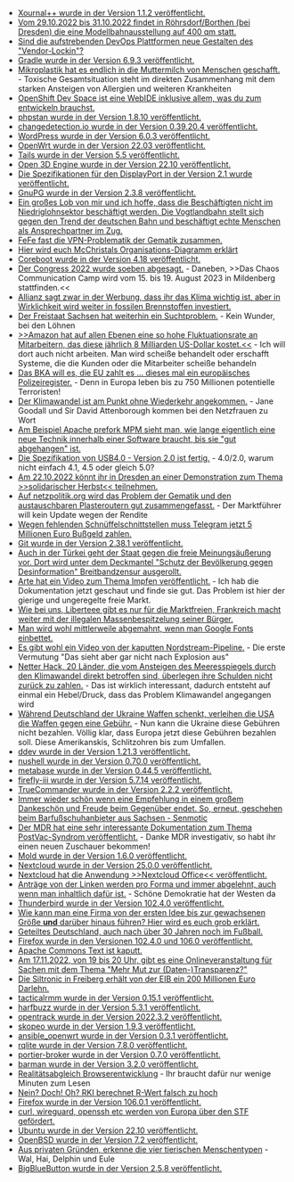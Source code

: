 * [Xournal++ wurde in der Version 1.1.2 veröffentlicht.](https://github.com/xournalpp/xournalpp/releases/tag/v1.1.2)
* [Vom 29.10.2022 bis 31.10.2022 findet in Röhrsdorf/Borthen (bei Dresden) die eine Modellbahnausstellung auf 400 qm statt.](https://www.mec-kreischa.de/)
* [Sind die aufstrebenden DevOps Plattformen neue Gestalten des "Vendor-Lockin"?](https://opensource.com/article/22/10/open-source-devops-tools)
* [Gradle wurde in der Version 6.9.3 veröffentlicht.](https://github.com/gradle/gradle/releases/tag/v6.9.3)
* [Mikroplastik hat es endlich in die Muttermilch von Menschen geschafft.](https://netzfrauen.org/2022/10/17/plastic-32/) - Toxische Gesamtsituation steht im direkten Zusammenhang mit dem starken Ansteigen von Allergien und weiteren Krankheiten
* [OpenShift Dev Space ist eine WebIDE inklusive allem, was du zum entwickeln brauchst.](https://www.opensourcerers.org/2022/10/17/develop-the-inner-loop-with-openshift-dev-spaces/)
* [phpstan wurde in der Version 1.8.10 veröffentlicht.](https://github.com/phpstan/phpstan/releases/tag/1.8.10)
* [changedetection.io wurde in der Version 0.39.20.4 veröffentlicht.](https://github.com/dgtlmoon/changedetection.io/releases/tag/0.39.20.4)
* [WordPress wurde in der Version 6.0.3 veröffentlicht.](https://wordpress.org/news/2022/10/wordpress-6-0-3-security-release/)
* [OpenWrt wurde in der Version 22.03 veröffentlicht.](https://openwrt.org/releases/22.03/start)
* [Tails wurde in der Version 5.5 veröffentlicht.](https://lwn.net/Articles/911494/)
* [Open 3D Engine wurde in der Version 22.10 veröffentlicht.](https://www.phoronix.com/news/O3DE-22.10-Released)
* [Die Spezifikationen für den DisplayPort in der Version 2.1 wurde veröffentlicht.](https://www.phoronix.com/news/DisplayPort-2.1)
* [GnuPG wurde in der Version 2.3.8 veröffentlicht.](https://lwn.net/Articles/911467/)
* [Ein großes Lob von mir und ich hoffe, dass die Beschäftigten nicht im Niedriglohnsektor beschäftigt werden. Die Vogtlandbahn stellt sich gegen den Trend der deutschen Bahn und beschäftigt echte Menschen als Ansprechpartner im Zug.](https://www.sachsen-fernsehen.de/vogtlandbahn-setzt-auf-persoenliche-ansprechpartner-1126324/)
* [FeFe fast die VPN-Problematik der Gematik zusammen.](https://blog.fefe.de/?ts=9db361a2)
* [Hier wird euch McChristals Organisations-Diagramm erklärt](https://opensource.com/article/22/10/innovative-open-organization-chart)
* [Coreboot wurde in der Version 4.18 veröffentlicht.](https://www.phoronix.com/news/Coreboot-4.18-Released)
* [Der Congress 2022 wurde soeben abgesagt.](https://www.ccc.de/de/updates/2022/no-congress-2022) - Daneben, >>Das Chaos Communication Camp wird vom 15. bis 19. August 2023 in Mildenberg stattfinden.<<
* [Allianz sagt zwar in der Werbung, dass ihr das Klima wichtig ist, aber in Wirklichkeit wird weiter in fossilen Brennstoffen investiert.](https://www.sonnenseite.com/de/wirtschaft/deutschlands-top-vermoegensverwalter-stecken-trotz-klimaversprechen-13-milliarden-euro-in-den-ausbau-fossiler-brennstoffe/)
* [Der Freistaat Sachsen hat weiterhin ein Suchtproblem.](https://www.sachsen-fernsehen.de/suchtbericht-dresden-alkohol-bleibt-droge-nummer-1-1127287/) - Kein Wunder, bei den Löhnen
* [>>Amazon hat auf allen Ebenen eine so hohe Fluktuationsrate an Mitarbeitern, das diese jährlich 8 Milliarden US-Dollar kostet.<<](https://www.borncity.com/blog/2022/10/18/amazons-8-milliarden-dollar-fluktuations-problem/) - Ich will dort auch nicht arbeiten. Man wird scheiße behandelt oder erschafft Systeme, die die Kunden oder die Mitarbeiter scheiße behandeln
* [Das BKA will es, die EU zahlt es ... dieses mal ein europäisches Polizeiregister.](https://netzpolitik.org/2022/vollendete-tatsachen-bka-setzt-europaeisches-polizeiregister-durch/) - Denn in Europa leben bis zu 750 Millionen potentielle Terroristen!
* [Der Klimawandel ist am Punkt ohne Wiederkehr angekommen.](https://netzfrauen.org/2022/10/18/climate-13/) - Jane Goodall und Sir David Attenborough kommen bei den Netzfrauen zu Wort
* [Am Beispiel Apache prefork MPM sieht man, wie lange eigentlich eine neue Technik innerhalb einer Software braucht, bis sie "gut abgehangen" ist.](https://utcc.utoronto.ca/~cks/space/blog/web/ApachePreforkHopefullyNoMore)
* [Die Spezifikation von USB4.0 - Version 2.0 ist fertig.](https://www.phoronix.com/news/USB4-v2.0-Specification) - 4.0/2.0, warum nicht einfach 4.1, 4.5 oder gleich 5.0?
* [Am 22.10.2022 könnt ihr in Dresden an einer Demonstration zum Thema >>solidarischer Herbst<< teilnehmen.](https://www.sachsen-fernsehen.de/gewerkschaften-sozial-und-umweltverbaende-rufen-zum-solidarischen-herbst-auf-1128175/https://www.sachsen-fernsehen.de/gewerkschaften-sozial-und-umweltverbaende-rufen-zum-solidarischen-herbst-auf-1128175/)
* [Auf netzpolitik.org wird das Problem der Gematik und den austauschbaren Plasteroutern gut zusammengefasst.](https://netzpolitik.org/2022/chaos-computer-club-vs-gematik-buerokratie-im-wert-von-300-millionen-euro/) - Der Marktführer will kein Update wegen der Rendite
* [Wegen fehlenden Schnüffelschnittstellen muss Telegram jetzt 5 Millionen Euro Bußgeld zahlen.](https://netzpolitik.org/2022/bundesamt-fuer-justiz-telegram-soll-5-millionen-euro-bussgeld-bezahlen/)
* [Git wurde in der Version 2.38.1 veröffentlicht.](https://www.phoronix.com/news/Git-2.38.1-Released)
* [Auch in der Türkei geht der Staat gegen die freie Meinungsäußerung vor. Dort wird unter dem Deckmantel "Schutz der Bevölkerung gegen Desinformation" Breitbandzensur ausgerollt.](https://netzpolitik.org/2022/pressefreiheit-in-der-tuerkei-wie-erdogan-das-internet-zensieren-will/)
* [Arte hat ein Video zum Thema Impfen veröffentlicht.](https://www.youtube.com/watch?v=oA_-rkCF0zM) - Ich hab die Dokumentation jetzt geschaut und finde sie gut. Das Problem ist hier der gierige und ungeregelte freie Markt.
* [Wie bei uns, Liberteee gibt es nur für die Marktfreien, Frankreich macht weiter mit der illegalen Massenbespitzelung seiner Bürger.](https://www.patrick-breyer.de/frankreich-verlaengert-illegale-vorratsdatenspeicherung-der-gesamten-bevoelkerung/)
* [Man wird wohl mittlerweile abgemahnt, wenn man Google Fonts einbettet.](https://blog.fefe.de/?ts=9db03cf0)
* [Es gibt wohl ein Video von der kaputten Nordstream-Pipeline.](https://blog.fefe.de/?ts=9db01a96) - Die erste Vermutung "Das sieht aber gar nicht nach Explosion aus"
* [Netter Hack, 20 Länder, die vom Ansteigen des Meeresspiegels durch den Klimawandel direkt betroffen sind, überlegen ihre Schulden nicht zurück zu zahlen.](https://blog.fefe.de/?ts=9db018c4) - Das ist wirklich interessant, dadurch entsteht auf einmal ein Hebel/Druck, dass das Problem Klimawandel angegangen wird
* [Während Deutschland der Ukraine Waffen schenkt, verleihen die USA die Waffen gegen eine Gebühr.](https://blog.fefe.de/?ts=9db0590d) - Nun kann die Ukraine diese Gebühren nicht bezahlen. Völlig klar, dass Europa jetzt diese Gebühren bezahlen soll. Diese Amerikanskis, Schlitzohren bis zum Umfallen.
* [ddev wurde in der Version 1.21.3 veröffentlicht.](https://github.com/drud/ddev/releases/tag/v1.21.3)
* [nushell wurde in der Version 0.70.0 veröffentlicht.](https://github.com/nushell/nushell/releases/tag/0.70.0)
* [metabase wurde in der Version 0.44.5 veröffentlicht.](https://github.com/metabase/metabase/releases/tag/v0.44.5)
* [firefly-iii wurde in der Version 5.7.14 veröffentlicht.](https://github.com/firefly-iii/firefly-iii/releases/tag/5.7.14)
* [TrueCommander wurde in der Version 2.2.2 veröffentlicht.](https://github.com/truenas/documentation/releases/tag/TC2.2.2)
* [Immer wieder schön wenn eine Empfehlung in einem großem Dankeschön und Freude beim Gegenüber endet. So, erneut, geschehen beim Barfußschuhanbieter aus Sachsen - Senmotic](https://senmotic-shoes.eu/)
* [Der MDR hat eine sehr interessante Dokumentation zum Thema PostVac-Syndrom veröffentlicht.](https://www.youtube.com/watch?v=gIfRSobbJEw) - Danke MDR investigativ, so habt ihr einen neuen Zuschauer bekommen!
* [Mold wurde in der Version 1.6.0 veröffentlicht.](https://github.com/rui314/mold/releases/tag/v1.6.0)
* [Nextcloud wurde in der Version 25.0.0 veröffentlicht.](https://github.com/nextcloud/server/releases/tag/v25.0.0)
* [Nextcloud hat die Anwendung >>Nextcloud Office<< veröffentlicht.](https://nextcloud.com/blog/nextcloud-office-release-solves-document-compatibility-overhauls-knowledge-management/)
* [Anträge von der Linken werden pro Forma und immer abgelehnt, auch wenn man inhaltlich dafür ist.](https://tuxproject.de/blog/2022/10/der-antrag-von-links/) - Schöne Demokratie hat der Westen da
* [Thunderbird wurde in der Version 102.4.0 veröffentlicht.](https://www.borncity.com/blog/2022/10/20/thunderbird-102-4-0-freigegeben/)
* [Wie kann man eine Firma von der ersten Idee bis zur gewachsenen Größe **und** darüber hinaus führen? Hier wird es euch grob erklärt.](https://martinfowler.com/articles/bottlenecks-of-scaleups/03-product-v-engineering.html#NegotiateABalancedProductInvestmentMix)
* [Geteiltes Deutschland, auch nach über 30 Jahren noch im Fußball.](https://www.sachsen-fernsehen.de/nordost-clubs-fordern-unterstuetzung-vom-fussball-verband-1128523/)
* [Firefox wurde in den Versionen 102.4.0 und 106.0 veröffentlicht.](https://www.borncity.com/blog/2022/10/19/firefox-106-0-und-102-4-0-esr-freigegeben/)
* [Apache Commons Text ist kaputt.](https://www.bleepingcomputer.com/news/security/apache-commons-text-rce-flaw-keep-calm-and-patch-away/)
* [Am 17.11.2022, von 19 bis 20 Uhr, gibt es eine Onlineveranstaltung für Sachen mit dem Thema "Mehr Mut zur (Daten-)Transparenz?"](https://www.saechsdsb.de/113-allgemein/684-onlineveranstaltung-mehr-mut-zur-transparenz-die-zukunft-der-informationsfreiheit-in-sachsen-und-anderswo)
* [Die Siltronic in Freiberg erhält von der EIB ein 200 Millionen Euro Darlehn.](https://www.mdr.de/nachrichten/sachsen/chemnitz/freiberg/kredit-investition-microchip-industrie-siltronic-100.html)
* [tacticalrmm wurde in der Version 0.15.1 veröffentlicht.](https://github.com/amidaware/tacticalrmm/releases/tag/v0.15.1)
* [harfbuzz wurde in der Version 5.3.1 veröffentlicht.](https://github.com/harfbuzz/harfbuzz/releases/tag/5.3.1)
* [opentrack wurde in der Version 2022.3.2 veröffentlicht.](https://github.com/opentrack/opentrack/releases/tag/opentrack-2022.3.2)
* [skopeo wurde in der Version 1.9.3 veröffentlicht.](https://github.com/containers/skopeo/releases/tag/v1.9.3)
* [ansible_openwrt wurde in der Version 0.3.1 veröffentlicht.](https://github.com/imp1sh/ansible_openwrt/releases/tag/v0.3.1)
* [rqlite wurde in der Version 7.8.0 veröffentlicht.](https://github.com/rqlite/rqlite/releases/tag/v7.8.0)
* [portier-broker wurde in der Version 0.7.0 veröffentlicht.](https://github.com/portier/portier-broker/releases/tag/v0.7.0)
* [barman wurde in der Version 3.2.0 veröffentlicht.](https://github.com/EnterpriseDB/barman/releases/tag/release/3.2.0)
* [Realitätsabgleich Browserentwicklung](https://utcc.utoronto.ca/~cks/space/blog/web/BrowserProgrammingChallenge) - Ihr braucht dafür nur wenige Minuten zum Lesen
* [Nein? Doch! Oh? RKI berechnet R-Wert falsch zu hoch](https://impfentscheidung.online/rki-berechnet-r-wert-falsch-zu-hoch/)
* [Firefox wurde in der Version 106.0.1 veröffentlicht.](https://www.borncity.com/blog/2022/10/20/firefox-106-0-1-freigegeben/)
* [curl, wireguard, openssh etc werden von Europa über den STF gefördert.](https://netzpolitik.org/2022/sovereign-tech-fund-neuer-foerdertopf-finanziert-sieben-open-source-projekte/)
* [Ubuntu wurde in der Version 22.10 veröffentlicht.](https://lwn.net/Articles/911899/)
* [OpenBSD wurde in der Version 7.2 veröffentlicht.](https://www.phoronix.com/news/OpenBSD-7.2-Released)
* [Aus privaten Gründen, erkenne die vier tierischen Menschentypen](https://www.youtube.com/watch?v=-IOp9qrjLJU) - Wal, Hai, Delphin und Eule
* [BigBlueButton wurde in der Version 2.5.8 veröffentlicht.](https://github.com/bigbluebutton/bigbluebutton/releases/tag/v2.5.8)

